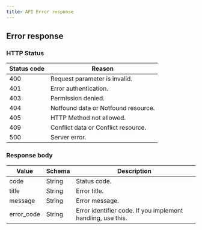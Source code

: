 ```yaml
---
title: API Error response
---
```


## Error response
### HTTP Status
|Status code|Reason|
|---|---|
|400|Request parameter is invalid.|
|401|Error authentication.|
|403|Permission denied.|
|404|Notfound data or Notfound resource.|
|405|HTTP Method not allowed.|
|409|Conflict data or Conflict resource.|
|500|Server error.|

### Response body
|Value|Schema|Description|
|---|---|---|
|code|String|Status code.|
|title|String|Error title.|
|message|String|Error message.|
|error_code|String|Error identifier code. If you implement handling, use this.|
